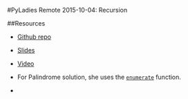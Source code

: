 #PyLadies Remote 2015-10-04: Recursion

##Resources
-  [Github repo](https://github.com/lorenanicole/guess_check_to_recursion)
-  [Slides](https://docs.google.com/presentation/d/1tE6Omvkg8wgIHS-7uH90MP8ICYZTG8mm-yp6UhtJfJk/edit#slide=id.p)
-  [Video](https://www.youtube.com/watch?v=Ka8HHl8sXck)

-  For Palindrome solution, she uses the [`enumerate`](https://docs.python.org/2/library/functions.html#enumerate) function.
-  